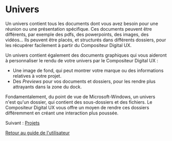 # Univers

Un univers contient tous les documents dont vous avez besoin pour une réunion ou une présentation spécifique. Ces documents peuvent être différents, par exemple des pdfs, des powerpoints, des images, des vidéos... Ils peuvent être placés, et structurés dans différents dossiers, pour les récupérer facilement à partir du Compositeur Digital UX. 

Un univers contient également des documents graphiques qui vous aideront à personnaliser le rendu de votre univers par le Compositeur Digital UX : 
* Une image de fond, qui peut montrer votre marque ou des informations relatives à votre projet.
* Des _Previews_ pour vos documents et dossiers, pour les rendre plus attrayants dans la zone du dock.

Fondamentalement, du point de vue de Microsoft-Windows, un univers n'est qu'un dossier, qui contient des sous-dossiers et des fichiers. Le Compositeur Digital UX vous offre un moyen de rendre ces dossiers différemment en créant une interaction plus poussée.

Suivant : [Projets](projet.md)


[Retour au guide de l'utilisateur](index.md)
